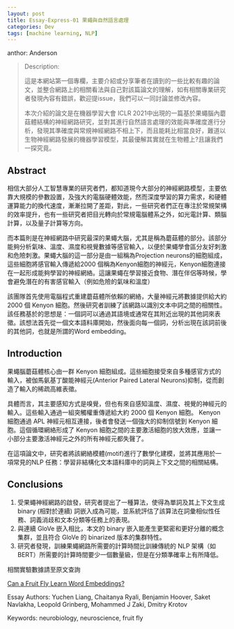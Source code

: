 ```yaml
---
layout: post
title: Essay-Express-01 果蠅與自然語言處理
categories: Dev
tags: [machine learning, NLP]
---
```


anthor: Anderson

> Description:
>
> 這是本網站第一個專欄，主要介紹或分享筆者在讀到的一些比較有趣的論文，並整合網路上的相關看法與自己對該篇論文的理解，如有相關專業研究者發現內容有錯誤，歡迎提issue，我們可以一同討論並修改內容。
>
> 本次介紹的論文是在機器學習大會 ICLR 2021中出現的一篇基於果蠅腦內蘑菇體結構的神經網路研究，並對其進行自然語言處理的效能與準確度進行分析，發現其準確度與常規神經網路不相上下，而且能耗比相當良好，難道以生物神經網路發展的機器學習模型，其最優解其實就在生物體上?且讓我們一探究竟。

## Abstract

相信大部分人工智慧專業的研究者們，都知道現今大部分的神經網路模型，主要依靠大規模的參數設置，及強大的電腦硬體效能，然而深度學習的算力需求，和硬體運算能力的換代速度，漸漸拉開了差距，對此，一些研究者們正在專注於常規架構的效率提升，也有一些研究者把目光轉向於常規電腦體系之外，如光電計算、類腦計算，以及量子計算等方向。

而本篇則是在神經網路中研究最深的果蠅大腦，尤其是稱為蘑菇體的部分。該部分能夠分析氣味、溫度、濕度和視覺數據等感官輸入，以便於果蠅學會區分友好刺激和危險刺激。果蠅大腦的這一部分是由一組稱為Projection neurons的細胞組成，這些細胞將感官輸入傳遞給2000 個稱為Kenyon細胞的神經元，Kenyon細胞連接在一起形成能夠學習的神經網絡。這讓果蠅在學習接近食物、潛在伴侶等時候，學會避免潛在的有害感官輸入（例如危險的氣味和溫度）

該團隊首先使用電腦程式重建蘑菇體所依賴的網絡，大量神經元將數據提供給大約 2000 個 Kenyon 細胞。然後研究者訓練了該網路以識別文本中詞之間的相關性。該任務基於的思想是：一個詞可以通過其語境或通常在其附近出現的其他詞來表徵。該想法首先從一個文本語料庫開始，然後面向每一個詞，分析出現在該詞前後的其他詞，也就是所謂的Word embedding。

## Introduction

果蠅腦蘑菇體核心由一群 Kenyon 細胞組成。這些細胞接受來自多種感官方式的輸入，被伽馬氨基丁酸能神經元(Anterior Paired Lateral Neurons)抑制，從而創造了輸入的稀疏高維表徵。

具體而言，其主要感知方式是嗅覺，但也有來自感知溫度、濕度、視覺的神經元的輸入。這些輸入通過一組突觸權重傳遞給大約 2000 個 Kenyon 細胞。 Kenyon 細胞通過 APL 神經元相互連接，後者會發送一個強大的抑制信號到 Kenyon 細胞。這個循環網絡形成了 Kenyon 細胞之間的主要激活細胞的放大效應，並讓一小部分主要激活神經元之外的所有神經元都失聲了。

在這項論文中，研究者將該網絡模體(motif)進行了數學化建模，並將其應用於一項常見的NLP 任務：學習非結構化文本語料庫中的詞與上下文之間的相關結構。

## Conclusions

1. 受果蠅神經網路的啟發，研究者提出了一種算法，使得為單詞及其上下文生成binary (相對於連續) 詞嵌入成為可能，並系統評估了該算法在詞彙相似性任務、詞義消歧和文本分類等任務上的表現。
2. 與連續 GloVe 嵌入相比，本文的 binary 嵌入能產生更緊密和更好分離的概念集群，並且符合 GloVe 的 binarized 版本的集群特性。
3. 研究者發現，訓練果蠅網路所需要的計算時間比訓練傳統的 NLP 架構（如 BERT）所需要的計算時間要少一個數量級，但是在分類準確率上有所降低。

相關實驗數據請至原文查詢

[Can a Fruit Fly Learn Word Embeddings?](https://openreview.net/forum?id=xfmSoxdxFCG)

Essay Authors: Yuchen Liang, Chaitanya Ryali, Benjamin Hoover, Saket Navlakha, Leopold Grinberg, Mohammed J Zaki, Dmitry Krotov

Keywords: neurobiology, neuroscience, fruit fly